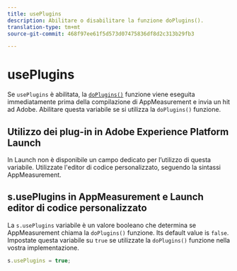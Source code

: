 ```yaml
---
title: usePlugins
description: Abilitare o disabilitare la funzione doPlugins().
translation-type: tm+mt
source-git-commit: 468f97ee61f5d573d07475836df8d2c313b29fb3

---
```



# usePlugins

Se `usePlugins` è abilitata, la [`doPlugins()`](../functions/doplugins.md) funzione viene eseguita immediatamente prima della compilazione di AppMeasurement e invia un hit ad Adobe. Abilitare questa variabile se si utilizza la `doPlugins()` funzione.

## Utilizzo dei plug-in in Adobe Experience Platform Launch

In Launch non è disponibile un campo dedicato per l’utilizzo di questa variabile. Utilizzate l&#39;editor di codice personalizzato, seguendo la sintassi AppMeasurement.

## s.usePlugins in AppMeasurement e Launch editor di codice personalizzato

La `s.usePlugins` variabile è un valore booleano che determina se AppMeasurement chiama la `doPlugins()` funzione. Its default value is `false`. Impostate questa variabile su `true` se utilizzate la `doPlugins()` funzione nella vostra implementazione.

```js
s.usePlugins = true;
```
